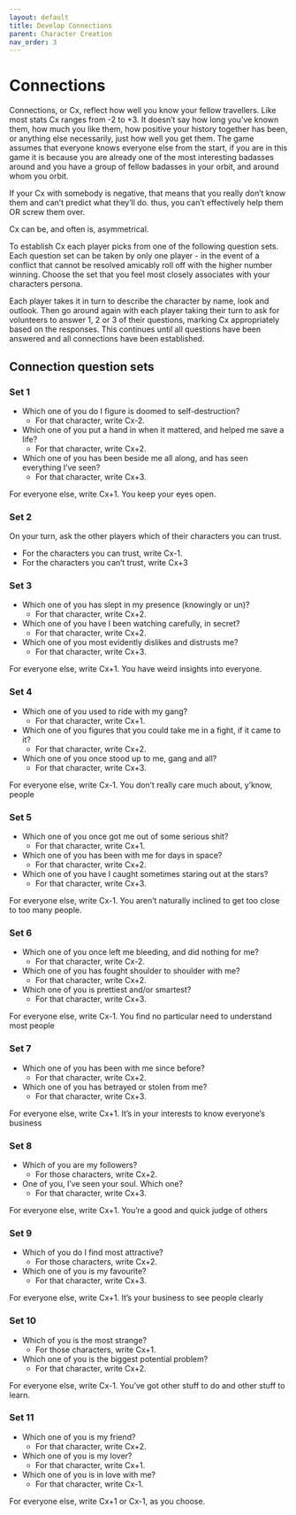 ```yaml
---
layout: default
title: Develop Connections
parent: Character Creation
nav_order: 3
---
```


# Connections

Connections, or Cx, reflect how well you know your fellow travellers. Like most stats Cx ranges from -2 to +3. It doesn’t say how long you’ve known them, how much you like them, how positive your history together has been, or anything else necessarily, just how well you get them. The game assumes that everyone knows everyone else from the start, if you are in this game it is because you are already one of the most interesting badasses around and you have a group of fellow badasses in your orbit, and around whom you orbit.

If your Cx with somebody is negative, that means that you really don’t know them and can’t predict what they’ll do. thus, you can’t effectively help them OR screw them over.

Cx can be, and often is, asymmetrical.

To establish Cx each player picks from one of the following question sets. Each question set can be taken by only one player - in the event of a conflict that cannot be resolved amicably roll off with the higher number winning. Choose the set that you feel most closely associates with your characters persona.

Each player takes it in turn to describe the character by name, look and outlook. Then go around again with each player taking their turn to ask for volunteers to answer 1, 2 or 3 of their questions, marking Cx appropriately based on the responses. This continues until all questions have been answered and all connections have been established.

## Connection question sets

### Set 1

- Which one of you do I figure is doomed to self-destruction?
  - For that character, write Cx-2.
- Which one of you put a hand in when it mattered, and helped me save a life?
  - For that character, write Cx+2.
- Which one of you has been beside me all along, and has seen everything I’ve seen?
  - For that character, write Cx+3.

For everyone else, write Cx+1. You keep your eyes open.

### Set 2

On your turn, ask the other players which of their characters you can trust.

- For the characters you can trust, write Cx-1.
- For the characters you can’t trust, write Cx+3

### Set 3

- Which one of you has slept in my presence (knowingly or un)?
  - For that character, write Cx+2.
- Which one of you have I been watching carefully, in secret?
  - For that character, write Cx+2.
- Which one of you most evidently dislikes and distrusts me?
  - For that character, write Cx+3.

For everyone else, write Cx+1. You have weird insights into everyone.

### Set 4

- Which one of you used to ride with my gang?
  - For that character, write Cx+1.
- Which one of you figures that you could take me in a fight, if it came to it?
  - For that character, write Cx+2.
- Which one of you once stood up to me, gang and all?
  - For that character, write Cx+3.

For everyone else, write Cx-1. You don’t really care much about, y’know, people

### Set 5

- Which one of you once got me out of some serious shit?
  - For that character, write Cx+1.
- Which one of you has been with me for days in space?
  - For that character, write Cx+2.
- Which one of you have I caught sometimes staring out at the stars?
  - For that character, write Cx+3.

For everyone else, write Cx-1. You aren’t naturally inclined to get too close to too many people.

### Set 6

- Which one of you once left me bleeding, and did nothing for me?
  - For that character, write Cx-2.
- Which one of you has fought shoulder to shoulder with me?
  - For that character, write Cx+2.
- Which one of you is prettiest and/or smartest?
  - For that character, write Cx+3.

For everyone else, write Cx-1. You find no particular need to understand most people

### Set 7

- Which one of you has been with me since before?
  - For that character, write Cx+2.
- Which one of you has betrayed or stolen from me?
  - For that character, write Cx+3.

For everyone else, write Cx+1. It’s in your interests to know everyone’s business

### Set 8

- Which of you are my followers?
  - For those characters, write Cx+2.
- One of you, I’ve seen your soul. Which one?
  - For that character, write Cx+3.

For everyone else, write Cx+1. You’re a good and quick judge of others

### Set 9

- Which of you do I find most attractive?
  - For those characters, write Cx+2.
- Which one of you is my favourite?
  - For that character, write Cx+3.

For everyone else, write Cx+1. It’s your business to see people clearly

### Set 10

- Which of you is the most strange?
  - For those characters, write Cx+1.
- Which one of you is the biggest potential problem?
  - For that character, write Cx+2.

For everyone else, write Cx-1. You’ve got other stuff to do and other stuff to learn.

### Set 11

- Which one of you is my friend?
  - For that character, write Cx+2.
- Which one of you is my lover?
  - For that character, write Cx+1.
- Which one of you is in love with me?
  - For that character, write Cx-1.

For everyone else, write Cx+1 or Cx-1, as you choose.

